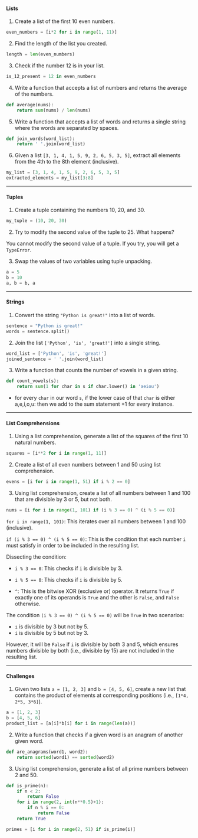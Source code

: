 
#### Lists

1. Create a list of the first 10 even numbers.
```python
even_numbers = [i*2 for i in range(1, 11)]
```


2. Find the length of the list you created.
```python
length = len(even_numbers)
```


3. Check if the number 12 is in your list.
```python
is_12_present = 12 in even_numbers
```


4. Write a function that accepts a list of numbers and returns the average of the numbers.
```python
def average(nums):
    return sum(nums) / len(nums)
```

5. Write a function that accepts a list of words and returns a single string where the words are separated by spaces.
```python
def join_words(word_list):
    return ' '.join(word_list)
```


6. Given a list `[3, 1, 4, 1, 5, 9, 2, 6, 5, 3, 5]`, extract all elements from the 4th to the 8th element (inclusive).
```python
my_list = [3, 1, 4, 1, 5, 9, 2, 6, 5, 3, 5]
extracted_elements = my_list[3:8]
```

---
#### Tuples

1. Create a tuple containing the numbers 10, 20, and 30.
```python
my_tuple = (10, 20, 30)
```


2. Try to modify the second value of the tuple to 25. What happens?

You cannot modify the second value of a tuple. If you try, you will get a `TypeError`.


3. Swap the values of two variables using tuple unpacking.
```python
a = 5
b = 10
a, b = b, a
```

---
#### Strings

1. Convert the string `"Python is great!"` into a list of words.
```python
sentence = "Python is great!"
words = sentence.split()
```


2. Join the list `['Python', 'is', 'great!']` into a single string.
```python
word_list = ['Python', 'is', 'great!']
joined_sentence = ' '.join(word_list)
```


3. Write a function that counts the number of vowels in a given string.
```python
def count_vowels(s):
    return sum(1 for char in s if char.lower() in 'aeiou')
```
- for every `char` in our word `s`, if the lower case of that `char` is either a,e,i,o,u: then we add to the sum statement +1 for every instance. 

---
#### List Comprehensions

1. Using a list comprehension, generate a list of the squares of the first 10 natural numbers.
```python
squares = [i**2 for i in range(1, 11)]
```


2. Create a list of all even numbers between 1 and 50 using list comprehension.
```python
evens = [i for i in range(1, 51) if i % 2 == 0]
```


3. Using list comprehension, create a list of all numbers between 1 and 100 that are divisible by 3 or 5, but not both.
```python
nums = [i for i in range(1, 101) if (i % 3 == 0) ^ (i % 5 == 0)]
```

`for i in range(1, 101)`: This iterates over all numbers between 1 and 100 (inclusive).

`if (i % 3 == 0) ^ (i % 5 == 0)`: This is the condition that each number `i` must satisfy in order to be included in the resulting list.

Dissecting the condition:
- `i % 3 == 0`: This checks if `i` is divisible by 3.
- `i % 5 == 0`: This checks if `i` is divisible by 5.

- `^`: This is the bitwise XOR (exclusive or) operator. It returns `True` if exactly one of its operands is `True` and the other is `False`, and `False` otherwise.

The condition `(i % 3 == 0) ^ (i % 5 == 0)` will be `True` in two scenarios:

-  `i` is divisible by 3 but not by 5. 
-  `i` is divisible by 5 but not by 3.

However, it will be `False` if `i` is divisible by both 3 and 5, which ensures numbers divisible by both (i.e., divisible by 15) are not included in the resulting list.

---
#### Challenges

1. Given two lists `a = [1, 2, 3]` and `b = [4, 5, 6]`, create a new list that contains the product of elements at corresponding positions (i.e., `[1*4, 2*5, 3*6]`).
```python
a = [1, 2, 3]
b = [4, 5, 6]
product_list = [a[i]*b[i] for i in range(len(a))]
```


2. Write a function that checks if a given word is an anagram of another given word.
```python
def are_anagrams(word1, word2):
    return sorted(word1) == sorted(word2)
```


3. Using list comprehension, generate a list of all prime numbers between 2 and 50.
```python
def is_prime(n):
    if n < 2:
        return False
    for i in range(2, int(n**0.5)+1):
        if n % i == 0:
            return False
    return True

primes = [i for i in range(2, 51) if is_prime(i)]
```

